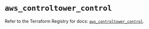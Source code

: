 # `aws_controltower_control`

Refer to the Terraform Registry for docs: [`aws_controltower_control`](https://registry.terraform.io/providers/hashicorp/aws/6.5.0/docs/resources/controltower_control).
